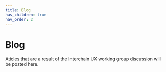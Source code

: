 ```yaml
---
title: Blog
has_children: true
nav_order: 2
---
```


# Blog

Aticles that are a result of the Interchain UX working group discussion will be posted here.